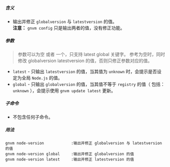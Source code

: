 ##### 含义
* 输出并修正 `globalversion` 与 `latestversion` 的值。  
  **注意：** `gnvm config` 只是输出两者的值，没有修正功能。

##### 参数
> 参数可以为空 或者 一个，只支持 latest global 关键字。
> 参考为空时，同时修改 globalversion latestversion 的值，否则只修正参数对应的值。

* `latest` - 只输出 `latestversion` 的值，当其值为 `unknown` 时，会提示是否设定为全局 `Node.js` 的值。
* `global` - 只输出 `globalversion` 的值，当其值不等于 `registry` 的值（ 包括： `unknown` ），会提示使用 `gnvm update latest` 更新。

##### 子命令
* 不包含任何子命令。

##### 用法
```
gnvm node-version            :输出并修正 globalversion 与 latestversion 的值
gnvm node-version global     :输出并修正 globalversion 的值
gnvm node-version latest     :输出并修正 latestversion 的值
```
